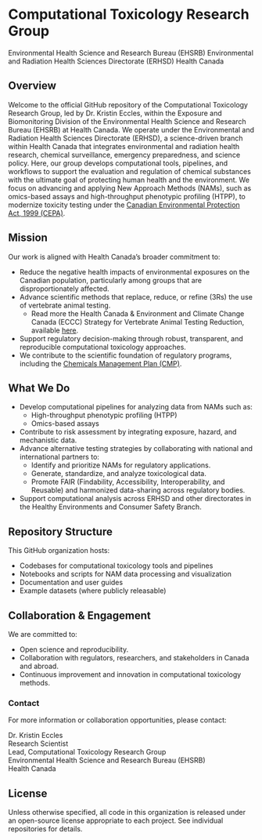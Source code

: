 # Computational Toxicology Research Group
Environmental Health Science and Research Bureau (EHSRB)
Environmental and Radiation Health Sciences Directorate (ERHSD)
Health Canada

## Overview
Welcome to the official GitHub repository of the Computational Toxicology Research Group, led by Dr. Kristin Eccles, within the Exposure and Biomonitoring Division of the Environmental Health Science and Research Bureau (EHSRB) at Health Canada. We operate under the Environmental and Radiation Health Sciences Directorate (ERHSD), a science-driven branch within Health Canada that integrates environmental and radiation health research, chemical surveillance, emergency preparedness, and science policy. Here, our group develops computational tools, pipelines, and workflows to support the evaluation and regulation of chemical substances with the ultimate goal of protecting human health and the environment. We focus on advancing and applying New Approach Methods (NAMs), such as omics-based assays and high-throughput phenotypic profiling (HTPP), to modernize toxicity testing under the [Canadian Environmental Protection Act, 1999 (CEPA)](https://laws-lois.justice.gc.ca/eng/acts/c-15.31/).

## Mission
Our work is aligned with Health Canada’s broader commitment to:
* Reduce the negative health impacts of environmental exposures on the Canadian population, particularly among groups that are disproportionately affected.
* Advance scientific methods that replace, reduce, or refine (3Rs) the use of vertebrate animal testing.
    * Read more the Health Canada & Environment and Climate Change Canada (ECCC) Strategy for Vertebrate Animal Testing Reduction, available [here](https://www.canada.ca/en/environment-climate-change/services/canadian-environmental-protection-act-registry/implementing-modernized-cepa/strategy-replace-reduce-refine-vertebrate-animal-testing.html).
* Support regulatory decision-making through robust, transparent, and reproducible computational toxicology approaches.
* We contribute to the scientific foundation of regulatory programs, including the [Chemicals Management Plan (CMP)](https://www.canada.ca/en/health-canada/services/chemical-substances/chemicals-management-plan.html).

## What We Do
* Develop computational pipelines for analyzing data from NAMs such as:
    * High-throughput phenotypic profiling (HTPP)
    * Omics-based assays
* Contribute to risk assessment by integrating exposure, hazard, and mechanistic data.
* Advance alternative testing strategies by collaborating with national and international partners to:
    * Identify and prioritize NAMs for regulatory applications.
    * Generate, standardize, and analyze toxicological data.
    * Promote FAIR (Findability, Accessibility, Interoperability, and Reusable) and harmonized data-sharing across regulatory bodies.
* Support computational analysis across ERHSD and other directorates in the Healthy Environments and Consumer Safety Branch.

## Repository Structure
This GitHub organization hosts:
* Codebases for computational toxicology tools and pipelines
* Notebooks and scripts for NAM data processing and visualization
* Documentation and user guides
* Example datasets (where publicly releasable)

## Collaboration & Engagement
We are committed to:
* Open science and reproducibility.
* Collaboration with regulators, researchers, and stakeholders in Canada and abroad.
* Continuous improvement and innovation in computational toxicology methods.

### Contact
For more information or collaboration opportunities, please contact:  
  
Dr. Kristin Eccles  
Research Scientist  
Lead, Computational Toxicology Research Group  
Environmental Health Science and Research Bureau (EHSRB)  
Health Canada

## License
Unless otherwise specified, all code in this organization is released under an open-source license appropriate to each project. See individual repositories for details.
